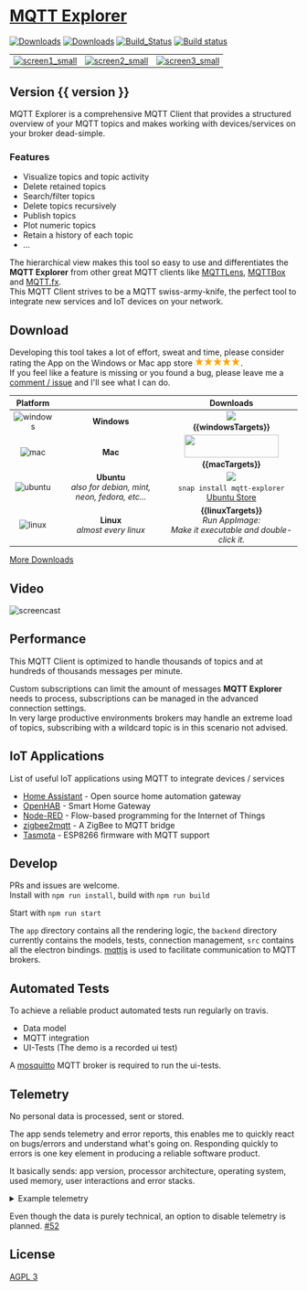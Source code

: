 # [MQTT Explorer](https://thomasnordquist.github.io/MQTT-Explorer/)

[![Downloads](https://img.shields.io/github/release/thomasnordquist/mqtt-explorer.svg)](https://travis-ci.org/thomasnordquist/MQTT-Explorer/releases)
[![Downloads](https://img.shields.io/github/downloads/thomasnordquist/mqtt-explorer/total.svg)](https://travis-ci.org/thomasnordquist/MQTT-Explorer/releases)
[![Build_Status](https://travis-ci.org/thomasnordquist/MQTT-Explorer.svg?branch=master)](https://travis-ci.org/thomasnordquist/MQTT-Explorer)
[![Build status](https://ci.appveyor.com/api/projects/status/c35tkm29rm4m5364/branch/master?svg=true)](https://ci.appveyor.com/project/thomasnordquist/mqtt-explorer/branch/master)

|   |   |   |
|:---:|:---:|:---:|
| [![screen1_small](https://user-images.githubusercontent.com/7721625/53954800-84b34c00-40d7-11e9-842d-bf655c569600.jpg)](https://user-images.githubusercontent.com/7721625/53954364-52551f00-40d6-11e9-93cf-d5a9601897ea.png) | [![screen2_small](https://user-images.githubusercontent.com/7721625/53954801-84b34c00-40d7-11e9-913a-42572e675620.jpg)](https://user-images.githubusercontent.com/7721625/53954365-52551f00-40d6-11e9-823f-afd66f19ed01.png) | [![screen3_small](https://user-images.githubusercontent.com/7721625/53954802-854be280-40d7-11e9-973c-08f23c8dbf89.jpg)](https://user-images.githubusercontent.com/7721625/53954366-52551f00-40d6-11e9-9738-74db830d03ac.png) |

## Version {{ version }}

MQTT Explorer is a comprehensive MQTT Client that provides a structured overview of your MQTT topics and makes working with devices/services on your broker dead-simple.

### Features

- Visualize topics and topic activity
- Delete retained topics
- Search/filter topics
- Delete topics recursively
- Publish topics
- Plot numeric topics
- Retain a history of each topic
- ...

The hierarchical view makes this tool so easy to use and differentiates the **MQTT Explorer** from other great MQTT clients like [MQTTLens](https://chrome.google.com/webstore/detail/mqttlens/hemojaaeigabkbcookmlgmdigohjobjm), [MQTTBox](http://workswithweb.com/mqttbox.html) and [MQTT.fx](https://mqttfx.jensd.de/).  
This MQTT Client strives to be a MQTT swiss-army-knife, the perfect tool to integrate new services and IoT devices on your network.

## Download

Developing this tool takes a lot of effort, sweat and time, please consider rating the App on the Windows or Mac app store <img src="./res/star.svg" width="16" /><img src="./res/star.svg" width="16" /><img src="./res/star.svg" width="16" /><img src="./res/star.svg" width="16" /><img src="./res/star.svg" width="16" />.  
If you feel like a feature is missing or you found a bug, please leave me a [comment / issue](https://github.com/thomasnordquist/MQTT-Explorer/issues) and I'll see what I can do.

| Platform | | Downloads |
|:----------:|:-------------:|:------:|
| ![windows](https://user-images.githubusercontent.com/7721625/51445407-b4172080-1d04-11e9-8c70-d8413d1d6d8b.png) | **Windows** | <a href="https://www.microsoft.com/store/apps/9PP8SFM082WD?ocid=badge"><img src="https://assets.windowsphone.com/85864462-9c82-451e-9355-a3d5f874397a/English_get-it-from-MS_InvariantCulture_Default.png" width="165" /></a><br />**{{windowsTargets}}** |
| ![mac](https://user-images.githubusercontent.com/7721625/51445390-921d9e00-1d04-11e9-8339-351469ef20ae.png) | **Mac** | <a href="https://geo.itunes.apple.com/us/app/mqtt-explorer/id1455214828?mt=12&app=apps"><img src="https://linkmaker.itunes.apple.com/en-us/badge-lrg.svg?releaseDate=2019-03-07T00:00:00Z&kind=desktopapp&bubble=macos_apps" width="165" height="40"/></a><br />**{{macTargets}}** |
| ![ubuntu](https://user-images.githubusercontent.com/7721625/51445401-a5306e00-1d04-11e9-9b9b-20e196b82142.png) | **Ubuntu**<br />*also for debian, mint, neon, fedora, etc...* | <a href="https://snapcraft.io/mqtt-explorer" title="Get it from the Snap Store"><img src="https://snapcraft.io/static/images/badges/en/snap-store-black.svg" width="165" /></a><br />`snap install mqtt-explorer`<br />[Ubuntu Store](snap://mqtt-explorer) |
| ![linux](https://user-images.githubusercontent.com/7721625/51445392-947ff800-1d04-11e9-8c7f-a30efb755651.png) | **Linux**<br />*almost every linux* | **{{linuxTargets}}**<br />*Run AppImage:<br />Make it executable and double-click it.* |

[More Downloads](https://github.com/thomasnordquist/MQTT-Explorer/releases)

## Video

![screencast](https://user-images.githubusercontent.com/7721625/53954172-b7f4db80-40d5-11e9-852c-f8d85e511a00.gif)

## Performance

This MQTT Client is optimized to handle thousands of topics and at hundreds of thousands messages per minute.

Custom subscriptions can limit the amount of messages **MQTT Explorer** needs to process, subscriptions can be managed in the advanced connection settings.  
In very large productive environments brokers may handle an extreme load of topics, subscribing with a wildcard topic is in this scenario not advised.

## IoT Applications

List of useful IoT applications using MQTT to integrate devices / services

- [Home Assistant](https://www.home-assistant.io/) - Open source home automation gateway
- [OpenHAB](https://www.openhab.org/) - Smart Home Gateway
- [Node-RED](https://nodered.org/) - Flow-based programming for the Internet of Things
- [zigbee2mqtt](https://github.com/Koenkk/zigbee2mqtt) - A ZigBee to MQTT bridge
- [Tasmota](https://github.com/arendst/Sonoff-Tasmota) - ESP8266 firmware with MQTT support

## Develop

PRs and issues are welcome.  
Install with `npm run install`, build with `npm run build`

Start with `npm run start`

The `app` directory contains all the rendering logic, the `backend` directory currently contains the models, tests, connection management, `src` contains all the electron bindings. [mqttjs](https://github.com/mqttjs/MQTT.js) is used to facilitate communication to MQTT brokers.

## Automated Tests

To achieve a reliable product automated tests run regularly on travis.

- Data model
- MQTT integration
- UI-Tests (The demo is a recorded ui test)

A [mosquitto](https://mosquitto.org/) MQTT broker is required to run the ui-tests.

## Telemetry

No personal data is processed, sent or stored.

The app sends telemetry and error reports, this enables me to quickly react on bugs/errors and understand what's going on. Responding quickly to errors is one key element in producing a reliable software product.

It basically sends: app version, processor architecture, operating system, used memory, user interactions and error stacks.

<details>
<summary>Example telemetry
</summary>

```javascript
{ system: { arch: 'x64', platform: 'darwin' },
  appVersion: '0.0.7',
  events: { HELLO_EVENT: [ 1547714886134 ] },
  now: 1547714886135,
  transactionId: '1767d251-f492-4f2c-aa62-88add3acc26b' }
{ errors:
   [ { time: 1547714887921,
       message: 'He\'s dead Jim!',
       stack:
        'Error: He\'s dead Jim!\n    at ./src/tracking.ts.exports.default (./mqtt-explorer/app/build/bundle.js:142765:11)\n    at new Promise (<anonymous>)\n    at Object../src/tracking.ts (./mqtt-explorer/app/build/bundle.js:142764:1)\n    at __webpack_require__ (./mqtt-explorer/app/build/bundle.js:20:30)\n    at Object../src/index.tsx (./mqtt-explorer/app/build/bundle.js:142618:1)\n    at __webpack_require__ (./mqtt-explorer/app/build/bundle.js:20:30)\n    at ../backend/node_modules/charenc/charenc.js.charenc.utf8.stringToBytes (./mqtt-explorer/app/build/bundle.js:84:18)\n    at ./mqtt-explorer/app/build/bundle.js:87:10' } ],
  now: 1547714887921,
  transactionId: '53bf9aac-e695-40cc-9a81-b1cf3398843d' }
```

</details>

Even though the data is purely technical, an option to disable telemetry is planned. [#52](https://github.com/thomasnordquist/MQTT-Explorer/issues/52)

## License

[AGPL 3](./LICENSE)
